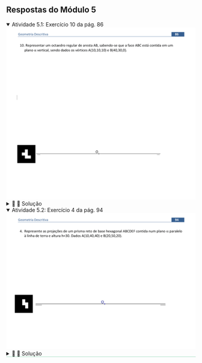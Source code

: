 <link rel="stylesheet" href="../../scripts/style.css">

<h2 id="inicio">Respostas do Módulo 5</h2> 
  <details open><summary>Atividade 5.1: Exercício 10 da pág. 86</summary>
  <img src="../../planosTV/Apost_GD_2021_00086.png" />
  <div class="combo"><details class="sub"><summary>&#x1f4cf; &#x1f4d0; Solução</summary>
	<p>Utilizamos a mudança de planos para construir duas faces paralelas em VG do octaedro regular. Neste caso, o octaedro é considerado um anti-prisma de base triangular.</p>
	<img src="75_01_00.png"/>
	<figcaption>Depois, basta fazer os alçamentos dos vértices <b>C</b>, <b>D</b>, <b>E</b> e <b>F</b> para determinar as projeções do octaedro.</figcaption>
  </details></div></details>
  	
  <details open style="border-bottom: 1px solid #a2dec0; "><summary>Atividade 5.2: Exercício 4 da pág. 94</summary>
  <img src="../../planosPQ/Apost_GD_2021_00094.png" />
  <div class="combo"><details class="sub"><summary>&#x1f4cf; &#x1f4d0; Solução</summary>
	<p>A resolução desse exercício é semelhante ao anterior, a base agora será um hexágono regular e altura é dada.</p>
	<img src="83_01.png"/>
  </details></div></details>


